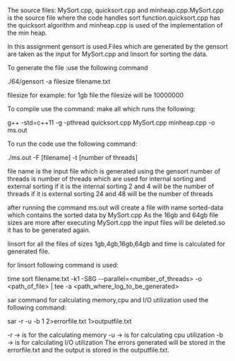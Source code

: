 The source files: MySort.cpp, quicksort.cpp and minheap.cpp.MySort.cpp is the source file where the code handles sort function.quicksort.cpp has the quicksort algorithm and minheap.cpp is used of the implementation of the min heap.

In this assignment gensort is used.Files which are generated by the gensort are taken as the input for MySort.cpp and linsort for sorting the data.

To generate the file :use the following command

  ./64/gensort -a filesize filename.txt
  
filesize for example: for 1gb file the filesize will be 10000000
 
To compile use the command: make all
which runs the following:
 
 g++ -std=c++11 -g -pthread quicksort.cpp MySort.cpp minheap.cpp -o ms.out

To run the code use the following command:

  ./ms.out -F [filename] -t [number of threads]
  
file name is the input file which is generated using the gensort
number of threads is number of threads which are used for internal sorting and external sorting
if it is the internal sorting 2 and 4 will be the number of threads
if it is external sorting 24 and 48 will be the number of threads

after running the command ms.out will create a file with name sorted-data which contains the sorted data by MySort.cpp
As the 16gb and 64gb file sizes are more after executing MySort.cpp the input files will be deleted.so it has to be generated again. 


linsort for all the files of sizes 1gb,4gb,16gb,64gb and time is calculated for generated file.

for linsort following command is used:

time sort filename.txt -k1 -S8G --parallel=<number_of_threads> -o <path_of_file> | tee -a <path_where_log_to_be_generated>


sar command for calculating memory,cpu and I/O utilization used the following command:

sar -r -u -b 1 2>errorfile.txt 1>outputfile.txt

-r → is for the calculating memory
-u → is for calculating cpu utilization
-b → is for calculating I/O utilization
The errors generated will be stored in the errorfile.txt and the output is stored in the outputfile.txt.


